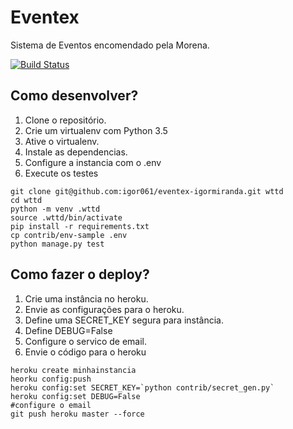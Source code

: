 # Eventex

Sistema de Eventos encomendado pela Morena.

[![Build Status](https://travis-ci.org/igor061/eventex-igormiranda.svg?branch=master)](https://travis-ci.org/igor061/eventex-igormiranda)


## Como desenvolver?

1. Clone o repositório.
2. Crie um virtualenv com Python 3.5
3. Ative o virtualenv.
4. Instale as dependencias.
5. Configure a instancia com o .env
6. Execute os testes

```console
git clone git@github.com:igor061/eventex-igormiranda.git wttd
cd wttd
python -m venv .wttd
source .wttd/bin/activate
pip install -r requirements.txt
cp contrib/env-sample .env
python manage.py test
```

## Como fazer o deploy?

1. Crie uma instância no heroku.
2. Envie as configurações para o heroku.
3. Define uma SECRET_KEY segura para instância.
4. Define DEBUG=False
5. Configure o servico de email.
6. Envie o código para o heroku

```console
heroku create minhainstancia
heorku config:push
heroku config:set SECRET_KEY=`python contrib/secret_gen.py`
heroku config:set DEBUG=False
#configure o email
git push heroku master --force
```

